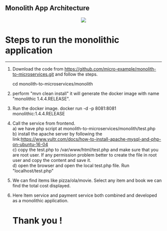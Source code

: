 ## Monolith App Architecture

<p align="center"><img src ="https://github.com/micro-example/monolith-to-microservices/raw/master/monolith/Architecture.jpg" /></p>

# Steps to run the monolithic application  
--------------------------------------------  
1. Download the code from https://github.com/micro-example/monolith-to-microservices.git and follow the steps.

   cd monolith-to-microservices/monolith

2. perform "mvn clean install"
it will generate the docker image with name "monolithic 1.4.4.RELEASE".

3. Run the docker image.
   docker run -d -p 8081:8081 monolithic:1.4.4.RELEASE 
   
4. Call the service from frontend.  
   a) we have php script at monolith-to-microservices/monolith/test.php  
   b) install the apache server by following the link:https://www.vultr.com/docs/how-to-install-apache-mysql-and-php-on-ubuntu-16-04  
   c) copy the test.php to /var/www/html/test.php and make sure that you are root user. If any permission problem better to create the file in root user and copy the content and save it.  
   d) open the browser and open the local test.php file. Run "localhost/test.php"
5. We can find items like pizza/ola/movie. Select any item and book we can find the total cost displayed.

6. Here Item service and payment service both combined and developed as a monolithic application.

      # Thank you !

